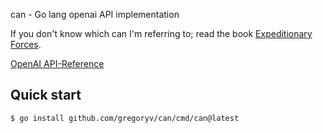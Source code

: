 can - Go lang openai API implementation

If you don't know which can I'm referring to; read the book
[Expeditionary Forces](https://www.goodreads.com/book/show/3361793-expeditionary-forces).

[OpenAI API-Reference](https://platform.openai.com/docs/api-reference)

## Quick start

    $ go install github.com/gregoryv/can/cmd/can@latest
